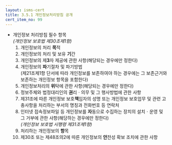 ```yaml
---
layout: isms-cert
title: 3.5.1 개인정보처리방침 공개
cert_item_no: 99
---
```




- 개인정보 처리방침 필수 항목  
_(개인정보 보호법 제30조제1항)_
  1. 개인정보의 처리 **목**적
  2. 개인정보의 처리 및 보유 **기**간
  3. 개인정보의 제**3**자 제공에 관한 사항(해당되는 경우에만 정한다)
  4. 개인정보의 **파**기절차 및 파기방법  
  (제21조제1항 단서에 따라 개인정보를 보존하여야 하는 경우에는 그 보존근거와 보존하는 개인정보 항목을 포함한다)
  5. 개인정보처리의 **위**탁에 관한 사항(해당되는 경우에만 정한다)
  6. 정보주체와 법정대리인의 **권**리ㆍ의무 및 그 행사방법에 관한 사항
  7. 제31조에 따른 개인정보 보호**책**임자의 성명 또는 개인정보 보호업무 및 관련 고충사항을 처리하는 부서의 명칭과 전화번호 등 연락처  
  8. 인터넷 접속정보파일 등 개인정보를 **자**동으로 수집하는 장치의 설치ㆍ운영 및 그 거부에 관한 사항(해당하는 경우에만 정한다)  
  _(개인정보 보호법 시행령 제31조제1항)_
  9.  처리하는 개인정보의 **항**목
  10. 제30조 또는 제48조의2에 따른 개인정보의 **안**전성 확보 조치에 관한 사항

